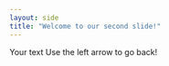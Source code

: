 ```yaml
---
layout: side
title: "Welcome to our second slide!"
---
```

Your text
Use the left arrow to go back!
